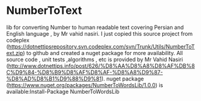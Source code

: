 # NumberToText
lib for converting Number to human readable text covering Persian and English language , by Mr vahid nasiri.
I just copied this source project from codeplex (https://dotnettipsrepository.svn.codeplex.com/svn/Trunk/Utils/NumberToText.zip) to github and created a nuget package for more availability.
All source code , unit tests ,algorithms , etc is provided by Mr Vahid Nasiri (http://www.dotnettips.info/post/626/%D8%AA%D8%A8%D8%AF%DB%8C%D9%84-%D8%B9%D8%AF%D8%AF-%D8%A8%D9%87-%D8%AD%D8%B1%D9%88%D9%81).
nuget package (https://www.nuget.org/packages/NumberToWordsLib/1.0.0) is available:Install-Package NumberToWordsLib
